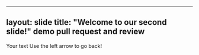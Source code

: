 
---
layout: slide
title: "Welcome to our second slide!"
demo pull request and review
---
Your text
Use the left arrow to go back!
